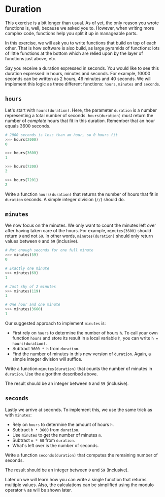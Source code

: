 # Duration

This exercise is a bit longer than usual.
As of yet, the only reason you wrote functions is, well, because we asked you to.
However, when writing more complex code, functions help you split it up in manageable parts.

In this exercise, we will ask you to write functions that build on top of each other.
That is how software is also build, as large pyramids of functions: lots of little functions at the bottom which are relied upon by the layer of functions just above, etc.

Say you receive a duration expressed in seconds.
You would like to see this duration expressed in hours, minutes and seconds.
For example, 10000 seconds can be written as 2 hours, 46 minutes and 40 seconds.
We will implement this logic as three different functions: `hours`, `minutes` and `seconds`.

## `hours`

Let's start with `hours(duration)`.
Here, the parameter `duration` is a number representing a total number of seconds.
`hours(duration)` must return the number of *complete* hours that fit in this duration.
Remember that an hour equals 3600 seconds.

```python
# 2000 seconds is less than an hour, so 0 hours fit
>>> hours(2000)
0

>>> hours(3600)
1

>>> hours(7200)
2

>>> hours(7201)
2
```

Write a function `hours(duration)` that returns the number of hours that fit in `duration` seconds.
A simple integer division (`//`) should do.

## `minutes`

We now focus on the minutes.
We only want to count the minutes left over after having taken care of the hours.
For example, `minutes(3600)` should return `0` and not `60`.
In other words, `minutes(duration)` should only return values between `0` and `59` (inclusive).

```python
# Not enough seconds for one full minute
>>> minutes(59)
0

# Exactly one minute
>>> minutes(60)
1

# Just shy of 2 minutes
>>> minutes(119)
1

# One hour and one minute
>>> minutes(3660)
1
```

Our suggested approach to implement `minutes` is:

* First rely on `hours` to determine the number of hours `h`.
  To call your own function `hours` and store its result in a local variable `h`, you can write `h = hours(duration)`.
* Subtract `3600 * h` from `duration`.
* Find the number of minutes in this new version of `duration`.
  Again, a simple integer division will suffice.

Write a function `minutes(duration)` that counts the number of minutes in `duration`.
Use the algorithm described above.

The result should be an integer between `0` and `59` (inclusive).

## `seconds`

Lastly we arrive at seconds.
To implement this, we use the same trick as with `minutes`:

* Rely on `hours` to determine the amount of hours `h`.
* Subtract `h * 3600` from `duration`.
* Use `minutes` to get the number of minutes `m`.
* Subtract `m * 60` from `duration`.
* What's left over is the number of seconds.

Write a function `seconds(duration)` that computes the remaining number of seconds.

The result should be an integer between `0` and `59` (inclusive).

Later on we will learn how you can write a single function that returns multiple values.
Also, the calculations can be simplified using the modulo operator `%` as will be shown later.
